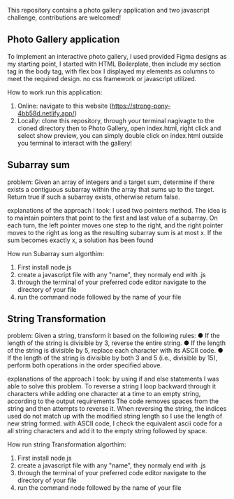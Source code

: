 This repository contains a photo gallery application and two javascript challenge, contributions are welcomed!

Photo Gallery application
--------------------------
To Implement an interactive photo gallery, I used provided Figma
designs as my starting point, I started with HTML Boilerplate, then include my section tag in the body tag, with flex box I displayed my elements as columns to meet the required design. no css framework or javascript utilized.

How to work run this application:
1. Online: navigate to this website (https://strong-pony-4bb58d.netlify.app/)
2. Locally: clone this repository, through your terminal nagivagte to the cloned directory then to Photo Gallery, open index.html, right click and select show preview, you can simply double click on index.html outside you terminal to interact with the gallery!



Subarray sum
-----------------
problem: Given an array of integers and a target sum, determine if there exists a contiguous
subarray within the array that sums up to the target. Return true if such a subarray exists,
otherwise return false.

explanations of the approach I took: I used two pointers method.
The idea is to maintain pointers that point to the first and last value of a subarray.
On each turn, the left pointer moves one step to the right, and the right pointer
moves to the right as long as the resulting subarray sum is at most x. If the sum
becomes exactly x, a solution has been found

How run Subarray sum algorthim:
1. First install node.js
2. create a javascript file with any "name", they normaly end with .js
3. through the terminal of your preferred code editor navigate to the directory of your file
4. run the command node followed by the name of your file



String Transformation
------------------------
problem:  Given a string, transform it based on the following rules:
● If the length of the string is divisible by 3, reverse the entire string.
● If the length of the string is divisible by 5, replace each character with its ASCII code.
● If the length of the string is divisible by both 3 and 5 (i.e., divisible by 15), perform
both operations in the order specified above.

explanations of the approach I took: by using if and else statements I was able to solve this problem.
To reverse a string I loop backward through it characters while adding one character at a time to an empty string, according to the output requirements The code removes spaces from the string and then attempts to reverse it. When reversing the string, the indices used do not match up with the modified string length so I use the length of new string formed. with ASCII code, I check the equivalent ascii code for a all string characters and add it to the empty string followed by space.

How run string Transformation algorthim:
1. First install node.js
2. create a javascript file with any "name", they normaly end with .js
3. through the terminal of your preferred code editor navigate to the directory of your file
4. run the command node followed by the name of your file


